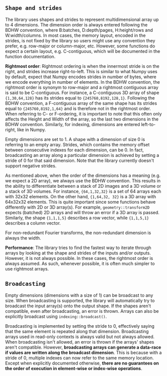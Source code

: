 ## `Shape and strides`

The library uses shapes and strides to represent multidimensional array up to 4 dimensions. The dimension order is
always entered following the BDHW convention, where B:batches, D:depth/pages, H:height/rows and W:width/columns. In most
cases, the memory layout, encoded in the strides, is not fixed by the library so users might use any convention they
prefer, e.g. row-major or column-major, etc. However, some functions do expect a certain layout, e.g. C-contiguous, 
which will be documented in the function documentation.

__Rightmost order__: Rightmost ordering is when the innermost stride is on the right, and strides increase
right-to-left. This is similar to what Numpy uses by default, expect that Numpy encodes strides in number of bytes,
where we encode everything in number of elements. In the BDHW convention, the rightmost order is synonym to row-major
and a rightmost contiguous array is said to be C-contiguous. For instance, a C-contiguous 3D array of
shape `{1,30,64,128}` has its strides equal to `{245760,8192,128,1}`. Following the BDHW convention, a F-contiguous
array of the same shape has its strides equal to `{245760,8192,1,64}` and is therefore not in the rightmost order. When
referring to C- or F-ordering, it is important to note that this often only affects the Height and Width of the array,
so the last two dimensions in the BDHW convention. Similarly, for indexing, dimensions are entered left-to-right, like
in Numpy.

Empty dimensions are set to 1. A shape with a dimension of size 0 is referring to an empty array. Strides, which
contains the memory offset between consecutive indexes for each dimension, can be 0. In fact, broadcasting an array
along a particular dimension is achieved by setting a stride of 0 for that said dimension. Note that the library 
currently doesn't support negative strides.

As mentioned above, when the order of the dimensions has a meaning (e.g. we expect a 2D array), we always use the BDHW
convention. This results in the ability to differentiate between a stack of 2D images and a 3D volume or a stack of 3D
volumes. For instance, `{64,1,32,32}` is a set of 64 arrays each with 32x32 elements. On the other hand, `{1,64,32, 32}`
is a 3D array with 64x32x32 elements. This is quite important since some functions behave differently with 2D or 3D
array(s). For example, `geometry::transform2D` expects (batched) 2D arrays and will throw an error if a 3D array is
passed. Similarly, the shape `{1,1,1,5}` describes a row vector, while `{1,1,5,1}` describes a column vector.

For non-redundant Fourier transforms, the non-redundant dimension is always the width.

__Performance__: The library tries to find the fastest way to iterate through arrays by looking at the shape and strides
of the inputs and/or outputs. However, it is not always possible. In these cases, the rightmost order is always assumed.
As such, whenever possible, it is often much simpler to use rightmost arrays.

## `Broadcasting`

Empty dimensions (dimensions with a size of 1) can be broadcast to any size. When broadcasting is supported, the
library will automatically try to broadcast the input array(s) onto the output shape. If the shapes aren't compatible,
even after broadcasting, an error is thrown. Arrays can also be explicitly broadcast using `indexing::broadcast()`.

Broadcasting is implemented by setting the stride to 0, effectively saying that the same element is repeated along 
that dimension. Broadcasting arrays used in read-only contexts is always valid but not always allowed. When 
broadcasting isn't allowed, an error is thrown if the arrays' shapes aren't compatible. However, **broadcasting arrays
can generate a data-race if values are written along the broadcast dimension**. This is because with a stride of 0,
multiple indexes can now refer to the same memory location. Except when explicitly documented otherwise,
**there are no guarantees on the order of execution in element-wise or index-wise operations**.


